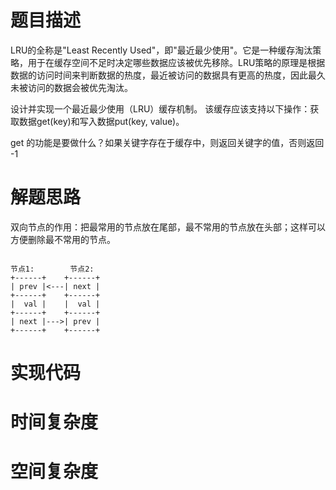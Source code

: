 # 题目描述
LRU的全称是"Least Recently Used"，即"最近最少使用"。它是一种缓存淘汰策略，用于在缓存空间不足时决定哪些数据应该被优先移除。LRU策略的原理是根据数据的访问时间来判断数据的热度，最近被访问的数据具有更高的热度，因此最久未被访问的数据会被优先淘汰。

设计并实现一个最近最少使用（LRU）缓存机制。
该缓存应该支持以下操作：获取数据get(key)和写入数据put(key, value)。

get 的功能是要做什么？如果关键字存在于缓存中，则返回关键字的值，否则返回 -1

# 解题思路
双向节点的作用：把最常用的节点放在尾部，最不常用的节点放在头部；这样可以方便删除最不常用的节点。

```golang

节点1:        节点2:
+------+    +------+
| prev |<---| next |
+------+    +------+
|  val |    |  val |
+------+    +------+
| next |--->| prev |
+------+    +------+

```


# 实现代码

# 时间复杂度

# 空间复杂度

